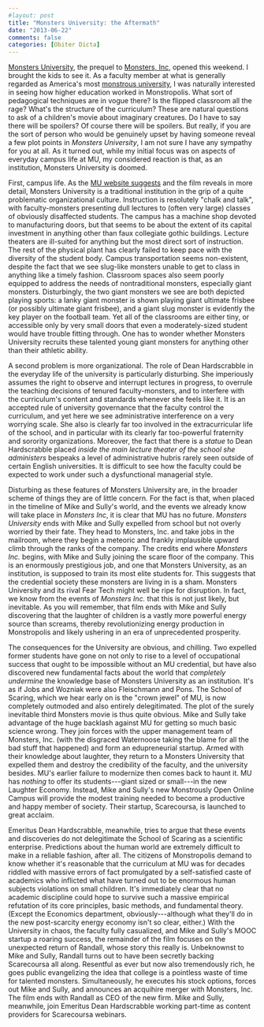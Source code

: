 ```yaml
---
#layout: post
title: "Monsters University: the Aftermath"
date: "2013-06-22"
comments: false
categories: [Obiter Dicta]
---
```


[Monsters University](http://monstersuniversity.com/edu/), the prequel to [Monsters, Inc](http://disney.go.com/monstersinc/index.html), opened this weekend. I brought the kids to see it. As a faculty member at what is generally regarded as America's most [monstrous university](http://duke.edu), I was naturally interested in seeing how higher education worked in Monstropolis. What sort of pedagogical techniques are in vogue there? Is the flipped classroom all the rage? What's the structure of the curriculum? These are natural questions to ask of a children's movie about imaginary creatures. Do I have to say there will be spoilers? Of course there will be spoilers. But really, if you are the sort of person who would be genuinely upset by having someone reveal a few plot points in *Monsters University*, I am not sure I have any sympathy for you at all. As it turned out, while my initial focus was on aspects of everyday campus life at MU, my considered reaction is that, as an institution, Monsters University is doomed.

First, campus life. As the [MU website suggests](http://monstersuniversity.com/edu/) and the film reveals in more detail, Monsters University is a traditional institution in the grip of a quite problematic organizational culture. Instruction is resolutely "chalk and talk", with faculty-monsters presenting dull lectures to (often very large) classes of obviously disaffected students. The campus has a machine shop devoted to manufacturing doors, but that seems to be about the extent of its capital investment in anything other than faux collegiate gothic buildings. Lecture theaters are ill-suited for anything but the most direct sort of instruction. The rest of the physical plant has clearly failed to keep pace with the diversity of the student body. Campus transportation seems non-existent, despite the fact that we see slug-like monsters unable to get to class in anything like a timely fashion. Classroom spaces also seem poorly equipped to address the needs of nontraditional monsters, especially giant monsters. Disturbingly, the two giant monsters we see are both depicted playing sports: a lanky giant monster is shown playing giant ultimate frisbee (or possibly ultimate giant frisbee), and a giant slug monster is evidently the key player on the football team. Yet all of the classrooms are either tiny, or accessible only by very small doors that even a moderately-sized student would have trouble fitting through. One has to wonder whether Monsters University recruits these talented young giant monsters for anything other than their athletic ability.

A second problem is more organizational. The role of Dean Hardscrabble in the everyday life of the university is particularly disturbing. She imperiously assumes the right to observe and interrupt lectures in progress, to overrule the teaching decisions of tenured faculty-monsters, and to interfere with the curriculum's content and standards whenever she feels like it. It is an accepted rule of university governance that the faculty control the curriculum, and yet here we see administrative interference on a very worrying scale. She also is clearly far too involved in the extracurricular life of the school, and in particular with its clearly far too-powerful fraternity and sorority organizations. Moreover, the fact that there is a *statue* to Dean Hardscrabble placed *inside the main lecture theater of the school she administers* bespeaks a level of administrative hubris rarely seen outside of certain English universities. It is difficult to see how the faculty could be expected to work under such a dysfunctional managerial style.

Disturbing as these features of Monsters University are, in the broader scheme of things they are of little concern. For the fact is that, when placed in the timeline of Mike and Sully's world, and the events we already know will take place in *Monsters Inc*, it is clear that MU has no future. *Monsters University* ends with Mike and Sully expelled from school but not overly worried by their fate. They head to Monsters, Inc. and take jobs in the mailroom, where they begin a meteoric and frankly implausible upward climb through the ranks of the company. The credits end where *Monsters Inc.* begins, with Mike and Sully joining the scare floor of the company. This is an enormously prestigious job, and one that Monsters University, as an institution, is supposed to train its most elite students for. This suggests that the credential society these monsters are living in is a sham. Monsters University and its rival Fear Tech might well be ripe for disruption. In fact, we know from the events of *Monsters Inc.* that this is not just likely, but inevitable. As you will remember, that film ends with Mike and Sully discovering that the laughter of children is a vastly more powerful energy source than screams, thereby revolutionizing energy production in Monstropolis and likely ushering in an era of unprecedented prosperity.

The consequences for the University are obvious, and chilling. Two expelled former students have gone on not only to rise to a level of occupational success that ought to be impossible without an MU credential, but have also discovered new fundamental facts about the world that *completely undermine* the knowledge base of Monsters University as an institution. It's as if Jobs and Wozniak were also Fleischmann and Pons. The School of Scaring, which we hear early on is the "crown jewel" of MU, is now completely outmoded and also entirely delegitimated. The plot of the surely inevitable third Monsters movie is thus quite obvious. Mike and Sully take advantage of the huge backlash against MU for getting so much basic science wrong. They join forces with the upper management team of Monsters, Inc. (with the disgraced Waternoose taking the blame for all the bad stuff that happened) and form an edupreneurial startup. Armed with their knowledge about laughter, they return to a Monsters University that expelled them and destroy the credibility of the faculty, and the university besides. MU's earlier failure to modernize then comes back to haunt it. MU has *nothing* to offer its students---giant sized or small---in the new Laughter Economy. Instead, Mike and Sully's new Monstrously Open Online Campus will provide the modest training needed to become a productive and happy member of society. Their startup, Scarecoursa, is launched to great acclaim. 

Emeritus Dean Hardscrabble, meanwhile, tries to argue that these events and discoveries do not delegitimate the School of Scaring as a scientific enterprise. Predictions about the human world are extremely difficult to make in a reliable fashion, after all. The citizens of Monstropolis demand to know whether it's reasonable that the curriculum at MU was for decades riddled with massive errors of fact promulgated by a self-satisfied caste of academics who inflicted what have turned out to be enormous human subjects violations on small children. It's immediately clear that no academic discipline could hope to survive such a massive empirical refutation of its core principles, basic methods, and fundamental theory. (Except the Economics department, obviously---although what they'll do in the new post-scarcity energy economy isn't so clear, either.) With the University in chaos, the faculty fully casualized, and Mike and Sully's MOOC startup a roaring success, the remainder of the film focuses on the unexpected return of Randall, whose story this really is. Unbeknownst to Mike and Sully, Randall turns out to have been secretly backing Scarecoursa all along. Resentful as ever but now also tremendously rich, he goes public evangelizing the idea that college is a pointless waste of time for talented monsters. Simultaneously, he executes his stock options, forces out Mike and Sully, and announces an acquihire merger with Monsters, Inc. The film ends with Randall as CEO of the new firm. Mike and Sully, meanwhile, join Emeritus Dean Hardscrabble working part-time as content providers for Scarecoursa webinars. 
